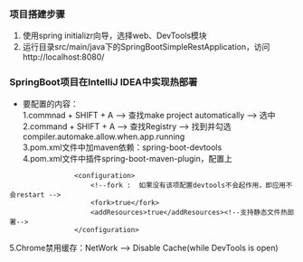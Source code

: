 ### 项目搭建步骤
1. 使用spring initializr向导，选择web、DevTools模块
2. 运行目录src/main/java下的SpringBootSimpleRestApplication，访问http://localhost:8080/

### SpringBoot项目在IntelliJ IDEA中实现热部署
* 要配置的内容：  
1.commnad + SHIFT + A --> 查找make project automatically --> 选中  
2.command + SHIFT + A --> 查找Registry --> 找到并勾选compiler.automake.allow.when.app.running  
3.pom.xml文件中加maven依赖：spring-boot-devtools  
4.pom.xml文件中插件spring-boot-maven-plugin，配置上  
```
                <configuration>
                    <!--fork :  如果没有该项配置devtools不会起作用，即应用不会restart -->
                    <fork>true</fork>
                    <addResources>true</addResources><!--支持静态文件热部署-->
                </configuration>
```
5.Chrome禁用缓存：NetWork --> Disable Cache(while DevTools is open)